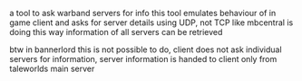 a tool to ask warband servers for info
this tool emulates behaviour of in game client and asks for server details using UDP, not TCP like mbcentral is doing
this way information of all servers can be retrieved




btw in bannerlord this is not possible to do, client does not ask individual servers for information, server information is handed to client only from taleworlds main server
